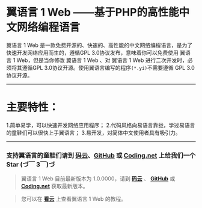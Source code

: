# **翼语言 1 Web ——基于PHP的高性能中文网络编程语言**
翼语言 1 Web 是一款免费开源的、快速的、高性能的中文网络编程语言，是为了快速开发网络应用而生的，遵循GPL 3.0协议发布，意味着你可以免费使用 翼语言 1 Web，但是当你修改 翼语言 1 Web 、对 翼语言 1 Web 进行二次开发时，必须将其遵循GPL 3.0协议开源。使用翼语言编写的程序`(*.yi)`不需要遵循 GPL 3.0 协议开源。

* * * * *
# 主要特性：
1.简单易学，可以快速开发网络应用程序；
2.代码风格向易语言靠拢，学过易语言的童鞋们可以很快上手翼语言；
3.易开发，对简体中文使用者具有吸引力。

* * * * *
### 支持翼语言的童鞋们请到 **[码云](http://git.oschina.net/windfox/yi1web)**、**[GitHub](https://github.com/windfoxofo/yi1web)** 或 **[Coding.net](https://coding.net/u/windfoxofo/p/yi1web/git)** 上给我们一个**Star** (づ￣ 3￣)づ

> 翼语言 1 Web 目前最新版本为 1.0.0000，请到 **[码云](http://git.oschina.net/windfox/yi1web)** 、 **[GitHub](https://github.com/windfoxofo/yi1web)** 或 **[Coding.net](https://coding.net/u/windfoxofo/p/yi1web/git)** 获取最新版本。

> 您可以在 **[看云](http://doc.windfox.org.cn/yi-web-v1/)** 上查看翼语言 1 Web 的教程。
